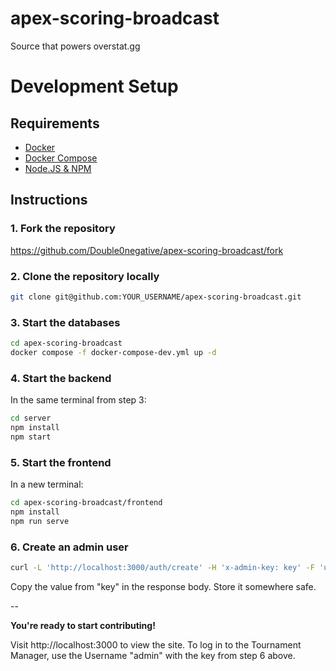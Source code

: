 # apex-scoring-broadcast
Source that powers overstat.gg

# Development Setup

## Requirements
- [Docker](https://docs.docker.com/engine/install/)
- [Docker Compose](https://docs.docker.com/compose/install/)
- [Node.JS & NPM](https://nodejs.org/en/download)

## Instructions
### 1. Fork the repository
https://github.com/Double0negative/apex-scoring-broadcast/fork
### 2. Clone the repository locally
```bash
git clone git@github.com:YOUR_USERNAME/apex-scoring-broadcast.git
```
### 3. Start the databases
```bash
cd apex-scoring-broadcast
docker compose -f docker-compose-dev.yml up -d
```
### 4. Start the backend
In the same terminal from step 3:
```bash
cd server
npm install
npm start
```
### 5. Start the frontend
In a new terminal:
```bash
cd apex-scoring-broadcast/frontend
npm install
npm run serve
```
### 6. Create an admin user
```bash
curl -L 'http://localhost:3000/auth/create' -H 'x-admin-key: key' -F 'username="admin"'
```
Copy the value from "key" in the response body. Store it somewhere safe.

--

**You're ready to start contributing!**

Visit http://localhost:3000 to view the site. To log in to the Tournament Manager, use the Username "admin" with the key from step 6 above.